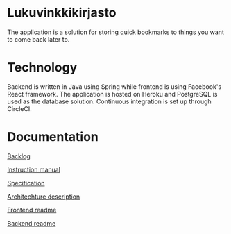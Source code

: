 # Lukuvinkkikirjasto

The application is a solution for storing quick bookmarks to things you want to come back later to. 

# Technology
Backend is written in Java using Spring while frontend is using Facebook's React framework. The application is hosted on Heroku and PostgreSQL is used as the database solution.
Continuous integration is set up through CircleCI. 

# Documentation

[Backlog](https://docs.google.com/spreadsheets/d/1tENnlKtYbCaMsuIFtkuLRumiq6fCyp-DeZCgLi0Ofms/edit#gid=1)

[Instruction manual]()

[Specification]()

[Architechture description]()

[Frontend readme](/lukuvinkkikirjasto-frontend/README.md)

[Backend readme](/lukuvinkkikirjasto-backend/README.md)
